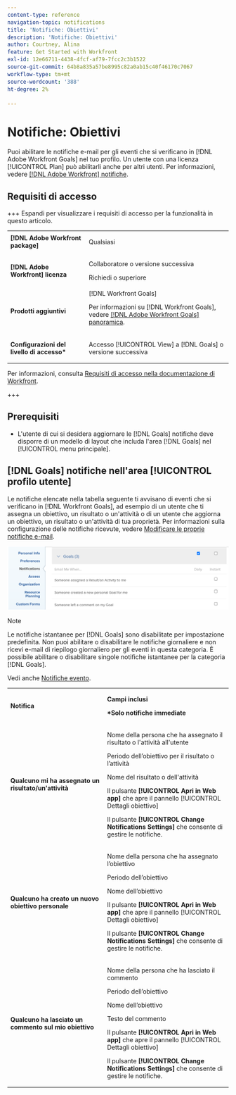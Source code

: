 ```yaml
---
content-type: reference
navigation-topic: notifications
title: 'Notifiche: Obiettivi'
description: 'Notifiche: Obiettivi'
author: Courtney, Alina
feature: Get Started with Workfront
exl-id: 12e66711-4438-4fcf-af79-7fcc2c3b1522
source-git-commit: 64b8a835a57be8995c82a0ab15c40f46170c7067
workflow-type: tm+mt
source-wordcount: '388'
ht-degree: 2%

---
```


# Notifiche: Obiettivi

Puoi abilitare le notifiche e-mail per gli eventi che si verificano in [!DNL Adobe Workfront Goals] nel tuo profilo. Un utente con una licenza [!UICONTROL Plan] può abilitarli anche per altri utenti. Per informazioni, vedere [[!DNL Adobe Workfront] notifiche](../../workfront-basics/using-notifications/wf-notifications.md).

## Requisiti di accesso

<!--
<p data-mc-conditions="QuicksilverOrClassic.Draft mode">(NOTE: because there are conditions for who sees this, I added this from the How To articles/ template although this is not a How To. But I like the format, so I thought keeping it consistent might help users. We may decide to update this when we have access and prereq for overview-type articles)</p>
-->

+++ Espandi per visualizzare i requisiti di accesso per la funzionalità in questo articolo. 

<table style="table-layout:auto"> 
 <col> 
 <col> 
 <tbody> 
  <tr> 
   <td role="rowheader"><strong>[!DNL Adobe Workfront package]</strong></td> 
   <td> <p>Qualsiasi</p> </td> 
  </tr> 
  <tr> 
   <td role="rowheader"><strong>[!DNL Adobe Workfront] licenza</strong></td> 
   <td>
   <p>Collaboratore o versione successiva</p>
    <p>Richiedi o superiore</p> </td> 
  </tr> 
  <tr> 
   <td role="rowheader"><strong>Prodotti aggiuntivi</strong></td> 
   <td>[!DNL Workfront Goals] <p>Per informazioni su [!DNL Workfront Goals], vedere <a href="../../workfront-goals/goal-management/wf-goals-overview.md" class="MCXref xref">[!DNL Adobe Workfront Goals] panoramica</a>.</p> </td> 
  </tr> 
  <tr> 
   <td role="rowheader"><strong>Configurazioni del livello di accesso*</strong></td> 
   <td> <p>Accesso [!UICONTROL View] a [!DNL Goals] o versione successiva</p></td> 
  </tr>
 </tbody> 
</table>

Per informazioni, consulta [Requisiti di accesso nella documentazione di Workfront](/help/quicksilver/administration-and-setup/add-users/access-levels-and-object-permissions/access-level-requirements-in-documentation.md).

+++

## Prerequisiti

* L&#39;utente di cui si desidera aggiornare le [!DNL Goals] notifiche deve disporre di un modello di layout che includa l&#39;area [!DNL Goals] nel [!UICONTROL menu principale].


## [!DNL Goals] notifiche nell&#39;area [!UICONTROL profilo utente]

Le notifiche elencate nella tabella seguente ti avvisano di eventi che si verificano in [!DNL Workfront Goals], ad esempio di un utente che ti assegna un obiettivo, un risultato o un&#39;attività o di un utente che aggiorna un obiettivo, un risultato o un&#39;attività di tua proprietà. Per informazioni sulla configurazione delle notifiche ricevute, vedere [Modificare le proprie notifiche e-mail](../../workfront-basics/using-notifications/activate-or-deactivate-your-own-event-notifications.md).

![Preferenze notifiche](assets/goals-notifications-preferences-350x114.png)

>[!NOTE]
>
>Le notifiche istantanee per [!DNL Goals] sono disabilitate per impostazione predefinita. Non puoi abilitare o disabilitare le notifiche giornaliere e non ricevi e-mail di riepilogo giornaliero per gli eventi in questa categoria. È possibile abilitare o disabilitare singole notifiche istantanee per la categoria [!DNL Goals].

Vedi anche [Notifiche evento](../../workfront-basics/using-notifications/event-notifications.md).

<table style="table-layout:auto"> 
 <col> 
 <col> 
 <tbody> 
  <tr> 
   <td><strong>Notifica</strong></td> 
   <td> <p><strong>Campi inclusi</strong> </p> <p><strong>*Solo notifiche immediate</strong></p> </td> 
  </tr> 
  <tr> 
   <td><strong>Qualcuno mi ha assegnato un risultato/un'attività</strong></td> 
   <td> <p>Nome della persona che ha assegnato il risultato o l'attività all'utente</p> <p>Periodo dell’obiettivo per il risultato o l’attività</p> <p>Nome del risultato o dell'attività</p> <p>Il pulsante <strong>[!UICONTROL Apri in Web app]</strong> che apre il pannello [!UICONTROL Dettagli obiettivo]</p> <p>Il pulsante <strong>[!UICONTROL Change Notifications Settings]</strong> che consente di gestire le notifiche.</p> </td> 
  </tr> 
  <tr> 
   <td><strong>Qualcuno ha creato un nuovo obiettivo personale</strong> </td> 
   <td> <p>Nome della persona che ha assegnato l’obiettivo</p> <p>Periodo dell’obiettivo</p> <p>Nome dell’obiettivo</p> <p>Il pulsante <strong>[!UICONTROL Apri in Web app]</strong> che apre il pannello [!UICONTROL Dettagli obiettivo]</p> <p>Il pulsante <strong>[!UICONTROL Change Notifications Settings]</strong> che consente di gestire le notifiche.</p> </td> 
  </tr> 
  <tr> 
   <td><strong>Qualcuno ha lasciato un commento sul mio obiettivo</strong></td> 
   <td> <p>Nome della persona che ha lasciato il commento</p> <p>Periodo dell’obiettivo </p> <p>Nome dell’obiettivo</p> <p>Testo del commento</p> <p>Il pulsante <strong>[!UICONTROL Apri in Web app]</strong> che apre il pannello [!UICONTROL Dettagli obiettivo]</p> <p>Il pulsante <strong>[!UICONTROL Change Notifications Settings]</strong> che consente di gestire le notifiche.</p> </td> 
  </tr> 
  <tr> 
  </tbody> 
</table>

<!--these were removed at some point: 

   <td><strong>Someone liked my comment on a Goal</strong></td> 
   <td> <p>The name of the person who liked the comment</p> <p>The Period of the goal </p> <p>The name of the goal</p> <p>The text of the comment </p> <p>The <strong>[!UICONTROL Open in web app]</strong> button which opens the [!UICONTROL Goal Details] panel</p> <p>The <strong>[!UICONTROL Change Notifications Settings]</strong> button which allows you to manage your notifications.</p> </td> 
  </tr> 
  <tr> 
   <td><strong>Someone liked an update on my Goal</strong></td> 
   <td> <p>You receive an email when someone likes a comment you made on a goal or when you update the progress of your results or activities on the goal. </p> <p>The name of the person who liked the update</p> <p>The Period of the goal </p> <p>The name of the goal</p> <p>The <strong>[!UICONTROL Open in web app]</strong> button which opens the [!UICONTROL Goal Details] panel</p> <p>The <strong>[!UICONTROL Change Notifications Settings]</strong> button which allows you to manage your notifications.</p> </td> 
  </tr> 
 -->

<!--
NOTE FOR NAME OF GOAL IN LAST TABLE CELL: check this. Is this true? Didn't triggger when this was written; add anything else? Maybe the type of the update is mentioned?!
-->

